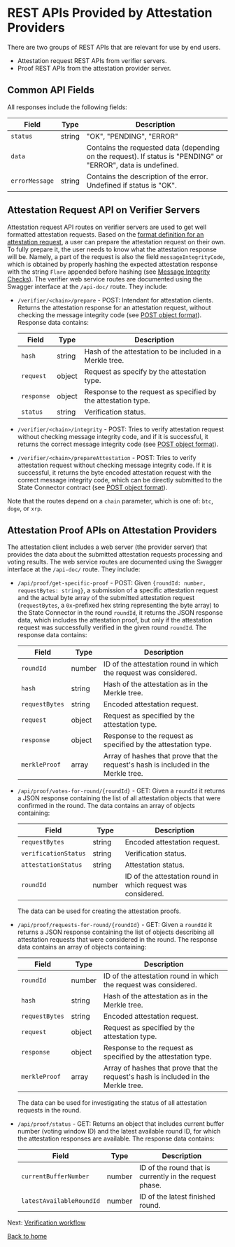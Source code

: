 # REST APIs Provided by Attestation Providers

There are two groups of REST APIs that are relevant for use by end users.

- Attestation request REST APIs from verifier servers.
- Proof REST APIs from the attestation provider server.

## Common API Fields

All responses include the following fields:

| Field          | Type   | Description                                                                                                   |
| -------------- | ------ | ------------------------------------------------------------------------------------------------------------- |
| `status`       | string | "OK", "PENDING", "ERROR"                                                                                      |
| `data`         |        | Contains the requested data (depending on the request). If status is "PENDING" or "ERROR", data is undefined. |
| `errorMessage` | string | Contains the description of the error. Undefined if status is "OK".                                           |

## Attestation Request API on Verifier Servers

Attestation request API routes on verifier servers are used to get well formatted attestation requests. Based on the [format definition for an attestation request](https://github.com/flare-foundation/state-connector-attestation-types), a user can prepare the attestation request on their own. To fully prepare it, the user needs to know what the attestation response will be. Namely, a part of the request is also the field `messageIntegrityCode`, which is obtained by properly hashing the expected attestation response with the string `Flare` appended before hashing (see [Message Integrity Checks](../attestation-protocol/message-integrity.md)). The verifier web service routes are documented using the Swagger interface at the `/api-doc/` route. They include:

- `/verifier/<chain>/prepare` - POST: Intendant for attestation clients. Returns the attestation response for an attestation request, without checking the message integrity code (see [POST object format](../../src/servers/verifier-server/src/dtos/v-request-types.dto.ts)).
  Response data contains:

  | Field      | Type   | Description                                                   |
  | ---------- | ------ | ------------------------------------------------------------- |
  | `hash`     | string | Hash of the attestation to be included in a Merkle tree.      |
  | `request`  | object | Request as specify by the attestation type.                   |
  | `response` | object | Response to the request as specified by the attestation type. |
  | `status`   | string | Verification status.                                          |

- `/verifier/<chain>/integrity` - POST: Tries to verify attestation request without checking message integrity code, and if it is successful, it returns the correct message integrity code (see [POST object format](../../src/servers/verifier-server/src/dtos/v-request-types.dto.ts)).

- `/verifier/<chain>/prepareAttestation` - POST: Tries to verify attestation request without checking message integrity code. If it is successful, it returns the byte encoded attestation request with the correct message integrity code, which can be directly submitted to the State Connector contract (see [POST object format](../../src/servers/verifier-server/src/dtos/v-request-types.dto.ts)).

Note that the routes depend on a `chain` parameter, which is one of: `btc`, `doge`, or `xrp`.

## Attestation Proof APIs on Attestation Providers

The attestation client includes a web server (the provider server) that provides the data about the submitted attestation requests processing and voting results.
The web service routes are documented using the Swagger interface at the `/api-doc/` route. They include:

- `/api/proof/get-specific-proof` - POST: Given `{roundId: number, requestBytes: string}`, a submission of a specific attestation request and the actual byte array of the submitted attestation request (`requestBytes`, a `0x`-prefixed hex string representing the byte array) to the State Connector in the round `roundId`, it returns the JSON response data, which includes the attestation proof, but only if the attestation request was successfully verified in the given round `roundId`. The response data contains:

  | Field          | Type   | Description                                                                        |
  | -------------- | ------ | ---------------------------------------------------------------------------------- |
  | `roundId`      | number | ID of the attestation round in which the request was considered.                   |
  | `hash`         | string | Hash of the attestation as in the Merkle tree.                                     |
  | `requestBytes` | string | Encoded attestation request.                                                       |
  | `request`      | object | Request as specified by the attestation type.                                      |
  | `response`     | object | Response to the request as specified by the attestation type.                      |
  | `merkleProof`  | array  | Array of hashes that prove that the request's hash is included in the Merkle tree. |

- `/api/proof/votes-for-round/{roundId}` - GET: Given a `roundId` it returns a JSON response containing the list of all attestation objects that were confirmed in the round. The data contains an array of objects containing:

  | Field                | Type   | Description                                                  |
  | -------------------- | ------ | ------------------------------------------------------------ |
  | `requestBytes`       | string | Encoded attestation request.                                 |
  | `verificationStatus` | string | Verification status.                                         |
  | `attestationStatus`  | string | Attestation status.                                          |
  | `roundId`            | number | ID of the attestation round in which request was considered. |

  The data can be used for creating the attestation proofs.

- `/api/proof/requests-for-round/{roundId}` - GET: Given a `roundId` it returns a JSON response containing the list of objects describing all attestation requests that were considered in the round. The response data contains an array of objects containing:

  | Field          | Type   | Description                                                                        |
  | -------------- | ------ | ---------------------------------------------------------------------------------- |
  | `roundId`      | number | ID of the attestation round in which the request was considered.                   |
  | `hash`         | string | Hash of the attestation as in the Merkle tree.                                     |
  | `requestBytes` | string | Encoded attestation request.                                                       |
  | `request`      | object | Request as specified by the attestation type.                                      |
  | `response`     | object | Response to the request as specified by the attestation type.                      |
  | `merkleProof`  | array  | Array of hashes that prove that the request's hash is included in the Merkle tree. |

  The data can be used for investigating the status of all attestation requests in the round.

- `/api/proof/status` - GET: Returns an object that includes current buffer number (voting window ID) and the latest available round ID, for which the attestation responses are available. The response data contains:

  | Field                    | Type   | Description                                             |
  | ------------------------ | ------ | ------------------------------------------------------- |
  | `currentBufferNumber`    | number | ID of the round that is currently in the request phase. |
  | `latestAvailableRoundId` | number | ID of the latest finished round.                        |

Next: [Verification workflow](./verification-workflow.md)

[Back to home](../README.md)
